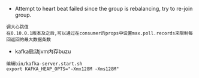 * Attempt to heart beat failed since the group is rebalancing, try to re-join group.
```
调大心跳值
在0.10.0.1版本及之后,可以通过在consumer的props中设置max.poll.records来限制每回返回的最大数据条数
```

* kafka启动jvm内存buzu
```
编辑bin/kafka-server.start.sh
export KAFKA_HEAP_OPTS="-Xmx128M -Xms128M"
```